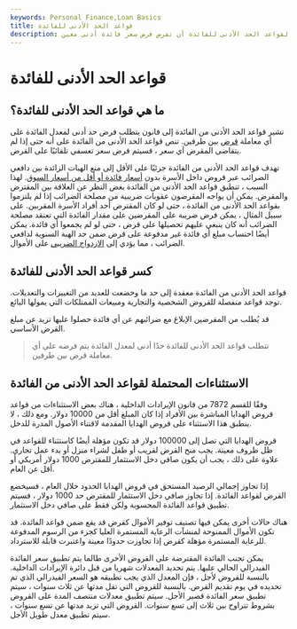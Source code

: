 ```yaml
---
keywords: Personal Finance,Loan Basics
title: قواعد الحد الأدنى للفائدة
description: عندما ينخرط طرفان في معاملة قرض ، يمكن لقواعد الحد الأدنى للفائدة أن تفرض فرض سعر فائدة أدنى معين.
---
```


# قواعد الحد الأدنى للفائدة
## ما هي قواعد الحد الأدنى للفائدة؟

تشير قواعد الحد الأدنى من الفائدة إلى قانون يتطلب فرض حد أدنى لمعدل الفائدة على أي معاملة [قرض](/loan) بين طرفين. تنص قواعد الحد الأدنى من الفائدة على أنه حتى إذا لم يتقاضى المقرض أي سعر ، فسيتم فرض سعر تعسفي تلقائيًا على القرض.

تهدف قواعد الحد الأدنى من الفائدة جزئيًا على الأقل إلى منع الهبات الزائدة بين دافعي الضرائب عبر قروض داخل الأسرة بدون [أسعار فائدة أو أقل من أسعار السوق](/below-market-interest-rate). لهذا السبب ، تنطبق قواعد الحد الأدنى من الفائدة بغض النظر عن العلاقة بين المقترض والمقرض. يمكن أن يواجه المقرضون عقوبات ضريبية من مصلحة الضرائب إذا لم يلتزموا بقواعد الحد الأدنى من الفائدة ، حتى لو كان المقترض أحد أفراد الأسرة المقربين. على سبيل المثال ، يمكن فرض ضريبة على المقرضين على مقدار الفائدة التي تعتقد مصلحة الضرائب أنه كان ينبغي عليهم تحصيلها على قرض ، حتى لو لم يجمعوا أي فائدة. يمكن أيضًا احتساب مبلغ أي فائدة غير مدفوعة على قرض ضمن حد الهبة السنوية لدافعي الضرائب ، مما يؤدي إلى [الازدواج الضريبي](/double_taxation) على الأموال.

## كسر قواعد الحد الأدنى للفائدة

قواعد الحد الأدنى من الفائدة معقدة إلى حد ما وخضعت للعديد من التغييرات والتعديلات. توجد قواعد منفصلة للقروض الشخصية والتجارية ومبيعات الممتلكات التي يمولها البائع.

قد يُطلب من المقرضين الإبلاغ مع ضرائبهم عن أي فائدة حصلوا عليها تزيد عن مبلغ القرض الأساسي.

> تتطلب قواعد الحد الأدنى للفائدة حدًا أدنى لمعدل الفائدة يتم فرضه على أي معاملة قرض بين طرفين.

>

## الاستثناءات المحتملة لقواعد الحد الأدنى من الفائدة

وفقًا للقسم 7872 من قانون الإيرادات الداخلية ، هناك بعض الاستثناءات من قواعد قروض الهدايا المباشرة بين الأفراد إذا كان المبلغ أقل من 10000 دولار. ومع ذلك ، لا ينطبق هذا الاستثناء على قروض الهدايا المقدمة لاقتناء الأصول المدرة للدخل.

قروض الهدايا التي تصل إلى 100000 دولار قد تكون مؤهلة أيضًا كاستثناء للقواعد في ظل ظروف معينة. يجب منح القرض لقريب أو طفل لشراء منزل أو بدء عمل تجاري. علاوة على ذلك ، يجب أن يكون صافي دخل الاستثمار للمقترض 1000 دولار أمريكي أو أقل عن العام.

إذا تجاوز إجمالي الرصيد المستحق في قروض الهدايا الحدود خلال العام ، فسيخضع القرض لقواعد الفائدة. إذا تجاوز صافي دخل الاستثمار للمقترض حد 1000 دولار ، فسيتم تطبيق قواعد الفائدة المحسوبة ولكن فقط على صافي دخل الاستثمار.

هناك حالات أخرى يمكن فيها تصنيف توفير الأموال كقرض قد يقع ضمن قواعد الفائدة. قد تكون الأموال الممنوحة لمنشآت الرعاية المستمرة العليا كجزء من الرسوم المدفوعة للرعاية المستمرة مؤهلة كقرض إذا تجاوزت حدودًا معينة واعتبرت قابلة للاسترداد.

يمكن تجنب الفائدة المقترضة على القروض الأخرى طالما يتم تطبيق سعر الفائدة الفيدرالي الحالي عليها. يتم تحديد المعدلات شهريا من قبل دائرة الإيرادات الداخلية. بالنسبة للقروض لأجل ، فإن المعدل الذي يجب تطبيقه هو السعر الفيدرالي الذي تم تحديده في يوم تقديم القرض. بالنسبة للقروض التي تقل مدتها عن ثلاث سنوات ، سيتم تطبيق سعر الفائدة قصير الأجل. سيتم تطبيق معدلات منتصف المدة على القروض بشروط تتراوح بين ثلاث إلى تسع سنوات. القروض التي تزيد مدتها عن تسع سنوات ، سيتم تطبيق معدل طويل الأجل.

